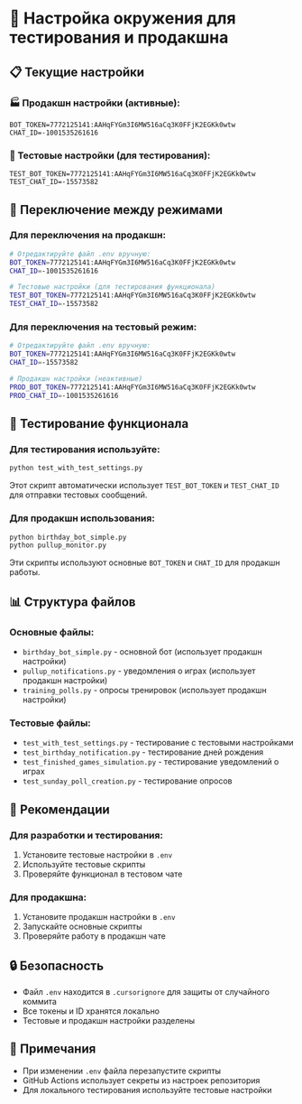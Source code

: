 # 🔧 Настройка окружения для тестирования и продакшна

## 📋 Текущие настройки

### 🏭 Продакшн настройки (активные):
```
BOT_TOKEN=7772125141:AAHqFYGm3I6MW516aCq3K0FFjK2EGKk0wtw
CHAT_ID=-1001535261616
```

### 🧪 Тестовые настройки (для тестирования):
```
TEST_BOT_TOKEN=7772125141:AAHqFYGm3I6MW516aCq3K0FFjK2EGKk0wtw
TEST_CHAT_ID=-15573582
```

## 🔄 Переключение между режимами

### Для переключения на продакшн:
```bash
# Отредактируйте файл .env вручную:
BOT_TOKEN=7772125141:AAHqFYGm3I6MW516aCq3K0FFjK2EGKk0wtw
CHAT_ID=-1001535261616

# Тестовые настройки (для тестирования функционала)
TEST_BOT_TOKEN=7772125141:AAHqFYGm3I6MW516aCq3K0FFjK2EGKk0wtw
TEST_CHAT_ID=-15573582
```

### Для переключения на тестовый режим:
```bash
# Отредактируйте файл .env вручную:
BOT_TOKEN=7772125141:AAHqFYGm3I6MW516aCq3K0FFjK2EGKk0wtw
CHAT_ID=-15573582

# Продакшн настройки (неактивные)
PROD_BOT_TOKEN=7772125141:AAHqFYGm3I6MW516aCq3K0FFjK2EGKk0wtw
PROD_CHAT_ID=-1001535261616
```

## 🧪 Тестирование функционала

### Для тестирования используйте:
```bash
python test_with_test_settings.py
```

Этот скрипт автоматически использует `TEST_BOT_TOKEN` и `TEST_CHAT_ID` для отправки тестовых сообщений.

### Для продакшн использования:
```bash
python birthday_bot_simple.py
python pullup_monitor.py
```

Эти скрипты используют основные `BOT_TOKEN` и `CHAT_ID` для продакшн работы.

## 📊 Структура файлов

### Основные файлы:
- `birthday_bot_simple.py` - основной бот (использует продакшн настройки)
- `pullup_notifications.py` - уведомления о играх (использует продакшн настройки)
- `training_polls.py` - опросы тренировок (использует продакшн настройки)

### Тестовые файлы:
- `test_with_test_settings.py` - тестирование с тестовыми настройками
- `test_birthday_notification.py` - тестирование дней рождения
- `test_finished_games_simulation.py` - тестирование уведомлений о играх
- `test_sunday_poll_creation.py` - тестирование опросов

## 🎯 Рекомендации

### Для разработки и тестирования:
1. Установите тестовые настройки в `.env`
2. Используйте тестовые скрипты
3. Проверяйте функционал в тестовом чате

### Для продакшна:
1. Установите продакшн настройки в `.env`
2. Запускайте основные скрипты
3. Проверяйте работу в продакшн чате

## 🔒 Безопасность

- Файл `.env` находится в `.cursorignore` для защиты от случайного коммита
- Все токены и ID хранятся локально
- Тестовые и продакшн настройки разделены

## 📝 Примечания

- При изменении `.env` файла перезапустите скрипты
- GitHub Actions использует секреты из настроек репозитория
- Для локального тестирования используйте тестовые настройки
